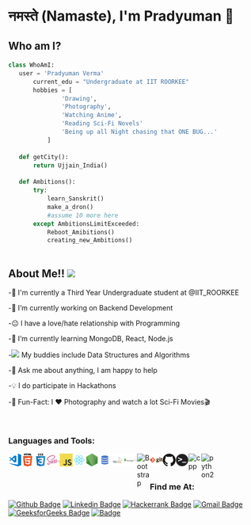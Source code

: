 # नमस्ते (Namaste), I'm Pradyuman 👋

 ## Who am I?
 ```python
 class WhoAmI:
 	user = 'Pradyuman Verma'
		current_edu = "Undergraduate at IIT ROORKEE"
		hobbies = [
				'Drawing',
                'Photography',
				'Watching Anime',
				'Reading Sci-Fi Novels'
				'Being up all Night chasing that ONE BUG...'
			]
	
	def getCity():
		return Ujjain_India()
	
	def Ambitions():
        try:
            learn_Sanskrit()
            make_a_dron()
            #assume 10 more here
		except AmbitionsLimitExceeded: 
            Reboot_Amibitions()
            creating_new_Ambitions()
	
 ```
## About Me!! <img src="https://media.giphy.com/media/VgCDAzcKvsR6OM0uWg/giphy.gif" width="50">

-🏫 I'm currently a Third Year Undergraduate student at @IIT_ROORKEE

-🔭 I’m currently working on Backend Development

-😐 I have a love/hate relationship with Programming

-🌱 I’m currently learning MongoDB, React, Node.js

-<img src="https://media.giphy.com/media/WUlplcMpOCEmTGBtBW/giphy.gif" width="30"> My buddies include Data Structures and Algorithms

-💬 Ask me about anything, I am happy to help

<!-- -😄 Pronouns: Coder, Leader and Kind Hearted -->
-💡 I do participate in Hackathons

-🎉 Fun-Fact: I ❤️ Photography and watch a lot Sci-Fi Movies🎬

<br />

### Languages and Tools:

<img align="left" alt="Visual Studio Code" width="26px" src="https://raw.githubusercontent.com/github/explore/80688e429a7d4ef2fca1e82350fe8e3517d3494d/topics/visual-studio-code/visual-studio-code.png" />
<img align="left" alt="HTML5" width="26px" src="https://raw.githubusercontent.com/github/explore/80688e429a7d4ef2fca1e82350fe8e3517d3494d/topics/html/html.png" />
<img align="left" alt="CSS3" width="26px" src="https://raw.githubusercontent.com/github/explore/80688e429a7d4ef2fca1e82350fe8e3517d3494d/topics/css/css.png" />
<img align="left" alt="Sass" width="26px" src="https://raw.githubusercontent.com/github/explore/80688e429a7d4ef2fca1e82350fe8e3517d3494d/topics/sass/sass.png" />
<img align="left" alt="JavaScript" width="26px" src="https://raw.githubusercontent.com/github/explore/80688e429a7d4ef2fca1e82350fe8e3517d3494d/topics/javascript/javascript.png" />
<img align="left" alt="React" width="26px" src="https://raw.githubusercontent.com/github/explore/80688e429a7d4ef2fca1e82350fe8e3517d3494d/topics/react/react.png" />
<img align="left" alt="Node.js" width="26px" src="https://raw.githubusercontent.com/github/explore/80688e429a7d4ef2fca1e82350fe8e3517d3494d/topics/nodejs/nodejs.png" />
<img align="left" alt="SQL" width="26px" src="https://raw.githubusercontent.com/github/explore/80688e429a7d4ef2fca1e82350fe8e3517d3494d/topics/sql/sql.png" />
<img align="left" alt="MySQL" width="26px" src="https://raw.githubusercontent.com/github/explore/80688e429a7d4ef2fca1e82350fe8e3517d3494d/topics/mysql/mysql.png" />
<img align="left" alt="MongoDB" width="26px" src="https://raw.githubusercontent.com/github/explore/80688e429a7d4ef2fca1e82350fe8e3517d3494d/topics/mongodb/mongodb.png" />
<img align="left" alt="Bootstrap" src = 'https://github.com/MarikIshtar007/MarikIshtar007/blob/master/images/bootstrap.svg' width="26px"/> 
<img align="left" alt="Git" width="26px" src="https://raw.githubusercontent.com/github/explore/80688e429a7d4ef2fca1e82350fe8e3517d3494d/topics/git/git.png" />
<img align="left" alt="GitHub" width="26px" src="https://raw.githubusercontent.com/github/explore/78df643247d429f6cc873026c0622819ad797942/topics/github/github.png" />
<img align="left" alt="Terminal" width="26px" src="https://raw.githubusercontent.com/github/explore/80688e429a7d4ef2fca1e82350fe8e3517d3494d/topics/terminal/terminal.png" />
<img align="left" alt="cpp" src = 'https://github.com/MarikIshtar007/MarikIshtar007/blob/master/images/cpp.svg' width="26px"/> 
<img align="left" alt="python2" src = 'https://github.com/MarikIshtar007/MarikIshtar007/blob/master/images/python2.png' width="26px"/>
<br />
<br />
<!-- 
### Quick stats about me:

| Top Languages |
| --- |
| ![my's top languages](https://github-readme-stats.vercel.app/api/top-langs/?username=pradyuman-verma&show_icons=true&title_color=f6c32c&icon_color=f6c32c&text_color=9f9f9f&bg_color=151515&count_private=true&layout=compact) | -->

<!-- <img src="https://komarev.com/ghpvc/?username=pradyuman-verma&label=Profile%20views&color=0e75b6&style=flat" alt="pradyuman-verma" /> -->

### Find me At:
[![Github Badge](http://img.shields.io/badge/-Github-black?style=flat-square&logo=github&link=https://github.com/pradyuman-verma/)](https://github.com/pradyuman-verma/) 
[![Linkedin Badge](https://img.shields.io/badge/-LinkedIn-blue?style=flat-square&logo=Linkedin&logoColor=white&link=https://www.linkedin.com/in/pradyuman-verma/)](https://www.linkedin.com/in/pradyuman-verma/)
[![Hackerrank Badge](https://img.shields.io/badge/-Hackerrank-2EC866?style=flat-square&logo=HackerRank&logoColor=white&link=https://www.hackerrank.com/pradyumnverma27)](https://www.hackerrank.com/pradyumnverma27)
[![Gmail Badge](https://img.shields.io/badge/-Gmail-d14836?style=flat-square&logo=Gmail&logoColor=white&link=mailto:pradyumnverma27@gmail.com)](mailto:pradyumnverma27@gmail.com)
[![GeeksforGeeks Badge](https://img.shields.io/badge/-GeeksforGeeks-0F9D58?style=flat-square&logo=GeeksforGeeks&logoColor=white&link=https://auth.geeksforgeeks.org/user/pradyf/)](https://auth.geeksforgeeks.org/user/pradyf/)
[![Badge](https://cp-logo.vercel.app/codeforces/pradyuman)](https://codeforces.com/profile/Pradyuman)
